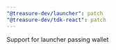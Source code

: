 ```yaml
---
"@treasure-dev/launcher": patch
"@treasure-dev/tdk-react": patch
---
```


Support for launcher passing wallet
